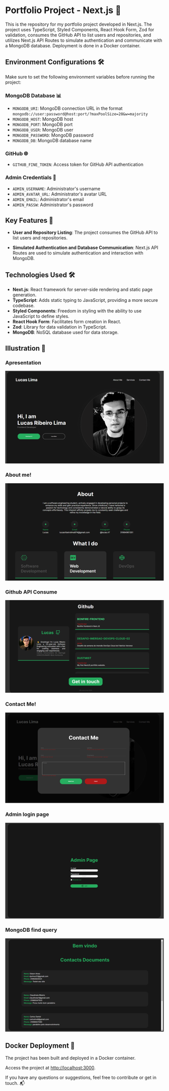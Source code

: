 # Portfolio Project - Next.js 🚀

This is the repository for my portfolio project developed in Next.js. The project uses TypeScript, Styled Components, React Hook Form, Zod for validation, consumes the GitHub API to list users and repositories, and utilizes Next.js API Routes to simulate authentication and communicate with a MongoDB database. Deployment is done in a Docker container.

## Environment Configurations 🛠️

Make sure to set the following environment variables before running the project:

### MongoDB Database 📊

- `MONGODB_URI`: MongoDB connection URL in the format `mongodb://user:password@host:port/?maxPoolSize=20&w=majority`
- `MONGODB_HOST`: MongoDB host
- `MONGODB_PORT`: MongoDB port
- `MONGODB_USER`: MongoDB user
- `MONGODB_PASSWORD`: MongoDB password
- `MONGODB_DB`: MongoDB database name

### GitHub 🌐

- `GITHUB_FINE_TOKEN`: Access token for GitHub API authentication

### Admin Credentials 👤

- `ADMIN_USERNAME`: Administrator's username
- `ADMIN_AVATAR_URL`: Administrator's avatar URL
- `ADMIN_EMAIL`: Administrator's email
- `ADMIN_PASSW`: Administrator's password

## Key Features 🚀

- **User and Repository Listing**: The project consumes the GitHub API to list users and repositories.

- **Simulated Authentication and Database Communication**: Next.js API Routes are used to simulate authentication and interaction with MongoDB.

## Technologies Used 🛠️

- **Next.js**: React framework for server-side rendering and static page generation.
- **TypeScript**: Adds static typing to JavaScript, providing a more secure codebase.
- **Styled Components**: Freedom in styling with the ability to use JavaScript to define styles.
- **React Hook Form**: Facilitates form creation in React.
- **Zod**: Library for data validation in TypeScript.
- **MongoDB**: NoSQL database used for data storage.

## Illustration 🎨

### Apresentation
![Apresentation](./public/image1.png)

### About me!
![About me!](./public/image2.png)

### Github API Consume
![GitHub API Consume](./public/github-api-consume.png)

### Contact Me!
![Contact me modal](./public/contact-me-example.png)

### Admin login page
![Admin login page](./public/admin-login-page.png)

### MongoDB find query
![Mongodb find query](./public/mongodb-find.png)

## Docker Deployment 🐳

The project has been built and deployed in a Docker container.

Access the project at [http://localhost:3000](http://localhost:3000).

If you have any questions or suggestions, feel free to contribute or get in touch. 📬
